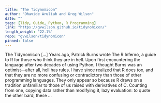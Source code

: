 ```yaml
---
title: "The Tidynomicon"
author: "Dhavide Aruliah and Greg Wilson"
date: ""
tags: [Tidy, Guide, Python, R Programming]
link: "https://gvwilson.github.io/tidynomicon/"
length_weight: "22.1%"
repo: "gvwilson/tidynomicon"
pinned: false
---
```


The Tidynomicon [...] Years ago,
Patrick Burns wrote The R Inferno,
a guide to R for those who think they are in hell.
Upon first encountering the language after two decades of using Python,
I thought Burns was an optimist—after all,
hell has rules. I have since realized that R does too,
and that they are no more confusing or contradictory than those of other programming languages.
They only appear so because R draws on a tradition unfamiliar to those of us raised with derivatives of C.
Counting from one,
copying data rather than modifying it,
lazy evaluation:
to quote the other bard,
these ...
